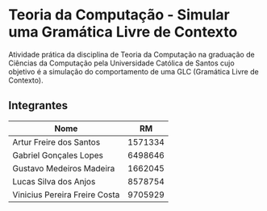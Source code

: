 # Teoria da Computação - Simular uma Gramática Livre de Contexto

Atividade prática da disciplina de Teoria da Computação na graduação de Ciências
 da Computação pela Universidade Católica de Santos cujo objetivo é a simulação 
 do comportamento de uma GLC (Gramática Livre de Contexto).

## Integrantes

|Nome                          |    RM   |
|------------------------------|:-------:|
|Artur Freire dos Santos       | 1571334 |
|Gabriel Gonçales Lopes        | 6498646 |
|Gustavo Medeiros Madeira      | 1662045 |
|Lucas Silva dos Anjos         | 8578754 |
|Vinicius Pereira Freire Costa | 9705929 |